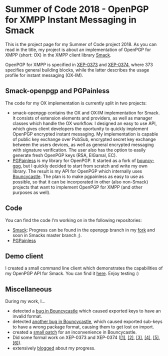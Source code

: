 # Summer of Code 2018 - OpenPGP for XMPP Instant Messaging in Smack

This is the project page for my Summer of Code project 2018. As you can read in the title, my project is about an implementation of OpenPGP for XMPP (short: OX) in the XMPP client library 
[Smack](https://github.com/igniterealtime/Smack).

OpenPGP for XMPP is specified in [XEP-0373](https://xmpp.org/extensions/xep-0373.html) and [XEP-0374](https://xmpp.org/extensions/xep-0374.html), where 373 specifies general building blocks, while 
the latter describes the usage profile for instant messaging (OX-IM).

## Smack-openpgp and PGPainless

The code for my OX implementation is currently split in two projects:

* smack-openpgp contains the OX and OX:IM implementation for Smack. It consists of extension elements and providers, as well as manager classes which handle the OX workflow.
I designed an easy to use API, which gives client developers the oportunity to quickly implement OpenPGP encrypted instant messaging. My implementation is capable of public key exchange over PubSub,
encrypted secret key exchange between the users devices, as well as general encrypted messaging with signature verification. The user also has the option to easily generate fresh OpenPGP keys (RSA, 
ElGamal, EC).
* [PGPainless](https://pgpainless.org) is my library for OpenPGP. It started as a fork of [bouncy-gpg](https://github.com/neuhalje/bouncy-gpg), but I quickly decided to start from scratch and write 
my own library. The result is my API for OpenPGP which internally uses [Bouncycastle](https://www.bouncycastle.org/). 
The plan is to make pgpainless as easy to use as possible, so that it can be incorporated in other (also non-Smack) projects that want to implement OpenPGP for XMPP (and other purposes as well).

## Code

You can find the code I'm working on in the following repositories:

* [Smack](https://github.com/igniterealtime/Smack): Progress can be found in the openpgp branch in my [fork](https://github.com/vanitasvitae/Smack/tree/openpgp) and soon in Smacks master branch ;).
* [PGPainless](https://pgpainless.org)

## Demo client

I created a small command line client which demonstrates the capabilities of my OpenPGP API for Smack.
You can find it [here](https://github.com/vanitasvitae/oxclient). Enjoy testing :)

## Miscellaneous

During my work, I...

* detected a [bug in Bouncycastle](https://github.com/bcgit/bc-java/issues/348) which caused exported keys to have an invalid format.
* detected [another bug in Bouncycastle](https://github.com/bcgit/bc-java/issues/381), which caused exported sub-keys to have a wrong package format, causing them to get lost on import.
* created a [small patch](https://github.com/bcgit/bc-java/pull/362) for an inconvenience in Bouncycastle.
* Did some formal work on XEP-0373 and XEP-0374 
([[1]](https://github.com/xsf/xeps/pull/621), 
[[2]](https://github.com/xsf/xeps/pull/634), 
[[3]](https://github.com/xsf/xeps/pull/644), 
[[4]](https://github.com/xsf/xeps/pull/669), 
[[5]](https://github.com/xsf/xeps/pull/670), 
[[6]](https://github.com/xsf/xeps/pull/683)).
* extensively [blogged](https://blogs.fsfe.org/vanitasvitae/category/gsoc-2018/) about my progress.
